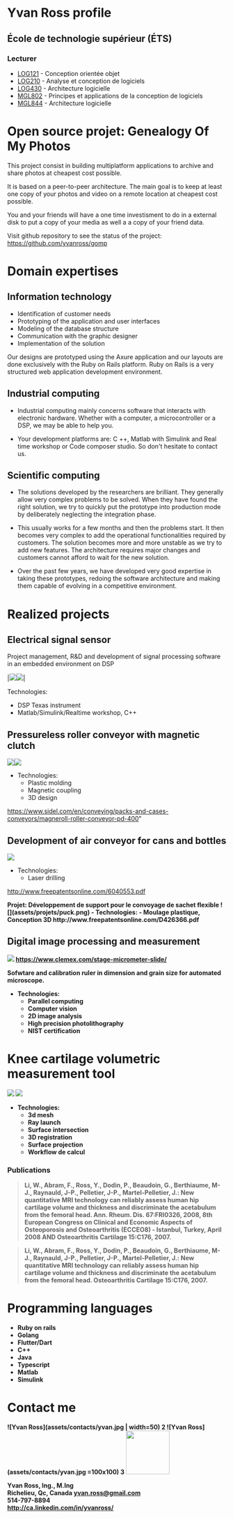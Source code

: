 # Yvan Ross profile

## École de technologie supérieur (ÉTS)
### Lecturer

- [LOG121](https://www.etsmtl.ca/etudes/cours/log121) - Conception orientée objet
- [LOG210](https://www.etsmtl.ca/etudes/cours/log210/) - Analyse et conception de logiciels
- [LOG430](https://www.etsmtl.ca/etudes/cours/log430/) - Architecture logicielle
- [MGL802](https://www.etsmtl.ca/etudes/cours/MGL802) - Principes et applications de la conception de logiciels
- [MGL844](https://www.etsmtl.ca/etudes/cours/MGL844) - Architecture logicielle


# **Open source projet: G**enealogy **O**f **M**y **P**hotos

This project consist in building multiplatform applications to archive and share photos at cheapest cost possible.

It is based on a peer-to-peer architecture. The main goal is to keep at least one copy of your photos and video on a remote location at cheapest cost possible.   

You and your friends will have a one time investisment to do in a external disk to put a copy of your media as well a a copy of your friend data.

Visit github repository to see the status of the project: https://github.com/yvanross/gomp





# Domain expertises

## Information technology
- Identification of customer needs
- Prototyping of the application and user interfaces
- Modeling of the database structure
- Communication with the graphic designer
- Implementation of the solution
 
Our designs are prototyped using the Axure application and our layouts are done exclusively with the Ruby on Rails platform. Ruby on Rails is a very structured web application development environment.

## Industrial computing
- Industrial computing mainly concerns software that interacts with electronic hardware. Whether with a computer, a microcontroller or a DSP, we may be able to help you. 

- Your development platforms are: C ++, Matlab with Simulink and Real time workshop or Code composer studio. So don't hesitate to contact us. 

## Scientific computing
- The solutions developed by the researchers are brilliant. They generally allow very complex problems to be solved. When they have found the right solution, we try to quickly put the prototype into production mode by deliberately neglecting the integration phase. 

- This usually works for a few months and then the problems start. It then becomes very complex to add the operational functionalities required by customers. The solution becomes more and more unstable as we try to add new features. The architecture requires major changes and customers cannot afford to wait for the new solution. 

- Over the past few years, we have developed very good expertise in taking these prototypes, redoing the software architecture and making them capable of evolving in a competitive environment. 
	
# Realized projects

## Electrical signal sensor
Project management, R&D and development of signal processing software in an embedded environment on DSP


|![](assets/projets/nuvolt_sensor.png)![](assets/projets/nuvolt_panel.png)|

 Technologies:
  - DSP Texas instrument
  - Matlab/Simulink/Realtime workshop, C++ 

## Pressureless roller conveyor with magnetic clutch
![](assets/projets/rouleaux.png)![](assets/projets/convoyeur.jpg)
 
- Technologies: 
  - Plastic molding
  - Magnetic coupling
  - 3D design
  
https://www.sidel.com/en/conveying/packs-and-cases-conveyors/magneroll-roller-conveyor-pd-400"


## Development of air conveyor for cans and bottles

![](assets/projets/bouteille.png)
- Technologies: 
  - Laser drilling
 
http://www.freepatentsonline.com/6040553.pdf


<p id='desc_puck'><b>Projet: Développement de support pour le convoyage de sachet flexible
![](assets/projets/puck.png)
- Technologies: 
  - Moulage plastique, Conception 3D
	http://www.freepatentsonline.com/D426366.pdf

## Digital image processing and measurement

![](assets/projets/regleetalonnage.gif) 
https://www.clemex.com/stage-micrometer-slide/

Sofwtare and calibration ruler in dimension and grain size for automated microscope. 

- Technologies: 
  - Parallel computing
  - Computer vision
  - 2D image analysis
  - High precision photolithography
  - NIST certification
# Knee cartilage volumetric measurement tool
![](assets/projets/genou2D.jpg) 
![](assets/projets/genou3D.gif) 
                 
- Technologies:  
  - 3d mesh
  - Ray launch 
  - Surface intersection
  - 3D registration
  - Surface projection
  - Workflow de calcul

### Publications
> Li, W., Abram, F., Ross, Y., Dodin, P., Beaudoin, G., Berthiaume, M-J., Raynauld, J-P., Pelletier, J-P., Martel-Pelletier, J.: New quantitative MRI technology can reliably assess human hip cartilage volume and thickness and discriminate the acetabulum from the femoral head. Ann. Rheum. Dis. 67:FRI0326, 2008, 8th European Congress on Clinical and Economic Aspects of Osteoporosis and Osteoarthritis (ECCEO8) - Istanbul, Turkey, April 2008 AND Osteoarthritis Cartilage 15:C176, 2007.

> Li, W., Abram, F., Ross, Y., Dodin, P., Beaudoin, G., Berthiaume, M-J., Raynauld, J-P., Pelletier, J-P., Martel-Pelletier, J.: New quantitative MRI technology can reliably assess human hip cartilage volume and thickness and discriminate the acetabulum from the femoral head. Osteoarthritis Cartilage 15:C176, 2007.

# Programming languages
- Ruby on rails
- Golang
- Flutter/Dart
- C++
- Java
- Typescript
- Matlab
- Simulink

# Contact me
![Yvan Ross](assets/contacts/yvan.jpg | width=50)
2
![Yvan Ross](assets/contacts/yvan.jpg =100x100)
3
<img src="assets/contacts/yvan.jpg" width="100" height="100" />


Yvan Ross, Ing., M.Ing<br/>
Richelieu, Qc, Canada
yvan.ross@gmail.com<br/>
514-797-8894<br/>
http://ca.linkedin.com/in/yvanross/<br/>

	
	 